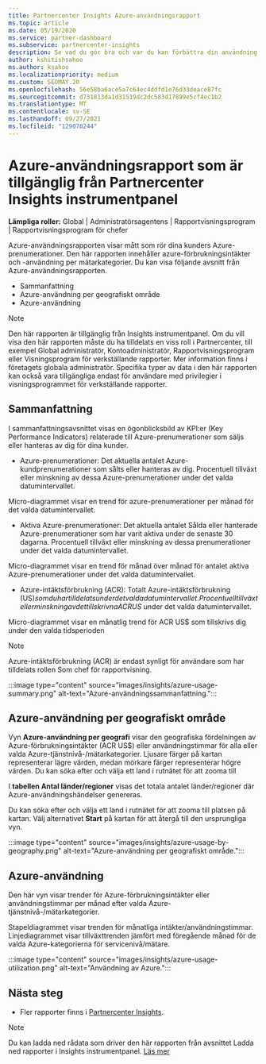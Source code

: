 ```yaml
---
title: Partnercenter Insights Azure-användningsrapport
ms.topic: article
ms.date: 05/19/2020
ms.service: partner-dashboard
ms.subservice: partnercenter-insights
description: Se vad du gör bra och var du kan förbättra din användning av Azure-prenumerationer som du säljer eller hanterar för dina kunder.
author: kshitishsahoo
ms.author: ksahoo
ms.localizationpriority: medium
ms.custom: SEOMAY.20
ms.openlocfilehash: 56e58ba6ace5a7c64ec4ddfd1e76d33deace87fc
ms.sourcegitcommit: d731813da1d31519dc2dc583d17899e5cf4ec1b2
ms.translationtype: MT
ms.contentlocale: sv-SE
ms.lasthandoff: 09/27/2021
ms.locfileid: "129070244"
---
```

# <a name="azure-usage-report-available-from-the-partner-center-insights-dashboard"></a>Azure-användningsrapport som är tillgänglig från Partnercenter Insights instrumentpanel

**Lämpliga roller:** Global | Administratörsagentens | Rapportvisningsprogram | Rapportvisningsprogram för chefer

Azure-användningsrapporten visar mått som rör dina kunders Azure-prenumerationer. Den här rapporten innehåller azure-förbrukningsintäkter och -användning per mätarkategorier. Du kan visa följande avsnitt från Azure-användningsrapporten.

- Sammanfattning
- Azure-användning per geografiskt område
- Azure-användning

 > [!NOTE]
 > Den här rapporten är tillgänglig från Insights instrumentpanel. Om du vill visa den här rapporten måste du ha tilldelats en viss roll i Partnercenter, till exempel Global administratör, Kontoadministratör, Rapportvisningsprogram eller Visningsprogram för verkställande rapporter. Mer information finns i företagets globala administratör. Specifika typer av data i den här rapporten kan också vara tillgängliga endast för användare med privilegier i visningsprogrammet för verkställande rapporter.

## <a name="summary"></a>Sammanfattning

I sammanfattningsavsnittet visas en ögonblicksbild av KPI:er (Key Performance Indicators) relaterade till Azure-prenumerationer som säljs eller hanteras av dig för dina kunder.  

- Azure-prenumerationer: Det aktuella antalet Azure-kundprenumerationer som sålts eller hanteras av dig.
Procentuell tillväxt eller minskning av dessa Azure-prenumerationer under det valda datumintervallet.

Micro-diagrammet visar en trend för azure-prenumerationer per månad för det valda datumintervallet.
- Aktiva Azure-prenumerationer: Det aktuella antalet Sålda eller hanterade Azure-prenumerationer som har varit aktiva under de senaste 30 dagarna.
Procentuell tillväxt eller minskning av dessa prenumerationer under det valda datumintervallet.

Micro-diagrammet visar en trend för månad över månad för antalet aktiva Azure-prenumerationer under det valda datumintervallet.

- Azure-intäktsförbrukning (ACR): Totalt Azure-intäktsförbrukning (US$) som du har tilldelats under det valda datumintervallet.
Procentuell tillväxt eller minskning av det tillskrivna ACR US$ under det valda datumintervallet. 

Micro-diagrammet visar en månatlig trend för ACR US$ som tillskrivs dig under den valda tidsperioden


> [!NOTE]
 > Azure-intäktsförbrukning (ACR) är endast synligt för användare som har tilldelats rollen Som chef för rapportvisning.

:::image type="content" source="images/insights/azure-usage-summary.png" alt-text="Azure-användningssammanfattning.":::

## <a name="azure-usage-by-geography"></a>Azure-användning per geografiskt område

Vyn **Azure-användning per geografi** visar den geografiska fördelningen av Azure-förbrukningsintäkter (ACR US$) eller användningstimmar för alla eller valda Azure-tjänstnivå-/mätarkategorier. Ljusare färger på kartan representerar lägre värden, medan mörkare färger representerar högre värden. Du kan söka efter och välja ett land i rutnätet för att zooma till 

I **tabellen Antal länder/regioner** visas det totala antalet länder/regioner där Azure-användningshändelser genereras.

Du kan söka efter och välja ett land i rutnätet för att zooma till platsen på kartan. Välj alternativet **Start** på kartan för att återgå till den ursprungliga vyn.

:::image type="content" source="images/insights/azure-usage-by-geography.png" alt-text="Azure-användning per geografiskt område.":::

## <a name="azure-utilization"></a>Azure-användning

Den här vyn visar trender för Azure-förbrukningsintäkter eller användningstimmar per månad efter valda Azure-tjänstnivå-/mätarkategorier. 

Stapeldiagrammet visar trenden för månatliga intäkter/användningstimmar. Linjediagrammet visar tillväxttrenden jämfört med föregående månad för de valda Azure-kategorierna för servicenivå/mätare.

:::image type="content" source="images/insights/azure-usage-utilization.png" alt-text="Användning av Azure.":::

## <a name="next-steps"></a>Nästa steg

- Fler rapporter finns i [Partnercenter Insights](partner-center-insights.md).

>[!NOTE] 
> Du kan ladda ned rådata som driver den här rapporten från avsnittet Ladda ned rapporter i Insights instrumentpanel. [Läs mer](insights-download-reports.md) 
